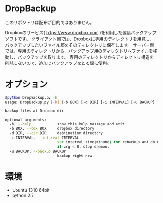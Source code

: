 DropBackup
==========
このリポジトリは配布が目的ではありません。

Dropboxのサービス( https://www.dropbox.com )を利用した遠隔バックアップソフトです。 
クライアント側では、Dropboxに専用のディレクトリを用意し、バックアップしたいファイル郡をそのディレクトリに保存します。 
サーバー側では、専用のディレクトリから、バックアップ用のディレクトリへファイルを移動し、バックアップを取ります。 
専用のディレクトリからディレクトリ構造を削除しないので、追加でバックアップをとる際に便利。

オプション
==========
```bash
$python DropBackup.py -h
usage: DropBackup.py [-h] [-b BOX] [-d DIR] [-i INTERVAL] [-u BACKUP]

backup files at Dropbox dir

optional arguments:
  -h, --help            show this help message and exit
  -b BOX, --box BOX     dropbox directory
  -d DIR, --dir DIR     destination directory
  -i INTERVAL, --interval INTERVAL
                        set interval time(minune) for rebackup and do backup.
                        if arg < 0, stop daemon.
  -u BACKUP, --backup BACKUP
                        backup right now
```

環境
=====
- Ubuntu 13.10 64bit
- python 2.7
